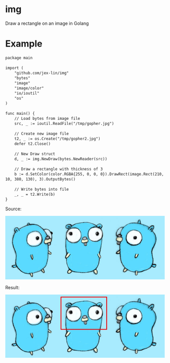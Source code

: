 # img

Draw a rectangle on an image in Golang

# Example

    package main

    import (
        "github.com/jex-lin/img"
        "bytes"
        "image"
        "image/color"
        "io/ioutil"
        "os"
    )

    func main() {
        // Load bytes from image file
        src, _ := ioutil.ReadFile("/tmp/gopher.jpg")

        // Create new image file
        t2, _ := os.Create("/tmp/gopher2.jpg")
        defer t2.Close()

        // New Draw struct
        d, _ := img.NewDraw(bytes.NewReader(src))

        // Draw a rectangle with thickness of 3
        b := d.SetColor(color.RGBA{255, 0, 0, 0}).DrawRect(image.Rect(210, 10, 380, 130), 3).OutputBytes()

        // Write bytes into file
        _, _ = t2.Write(b)
    }

Source:

![](https://github.com/jex-lin/img/blob/master/gopher.jpg)

Result:

![](https://github.com/jex-lin/img/blob/master/gopher2.jpg)


